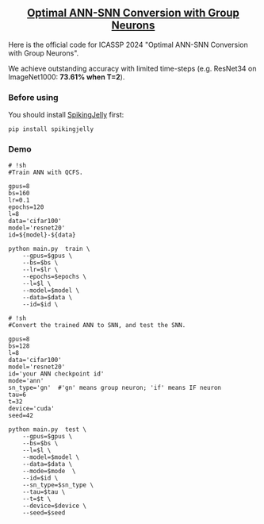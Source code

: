 <h2 align="center"> <a href="https://arxiv.org/pdf/TBD.pdf">Optimal ANN-SNN Conversion with Group Neurons</a></h2>
Here is the official code for ICASSP 2024 "Optimal ANN-SNN Conversion with Group Neurons".

We achieve outstanding accuracy with limited time-steps (e.g. ResNet34 on ImageNet1000: **73.61% when T=2**).

### Before using
You should install [SpikingJelly](https://github.com/fangwei123456/spikingjelly) first:
```
pip install spikingjelly
```

### Demo
```
# !sh
#Train ANN with QCFS.

gpus=8
bs=160
lr=0.1
epochs=120
l=8
data='cifar100'
model='resnet20'
id=${model}-${data}

python main.py  train \
    --gpus=$gpus \
    --bs=$bs \
    --lr=$lr \
    --epochs=$epochs \
    --l=$l \
    --model=$model \
    --data=$data \
    --id=$id \
```
```
# !sh
#Convert the trained ANN to SNN, and test the SNN.

gpus=8
bs=128
l=8
data='cifar100'
model='resnet20'
id='your ANN checkpoint id'
mode='ann'
sn_type='gn'  #'gn' means group neuron; 'if' means IF neuron
tau=6
t=32
device='cuda'
seed=42

python main.py  test \
    --gpus=$gpus \
    --bs=$bs \
    --l=$l \
    --model=$model \
    --data=$data \
    --mode=$mode  \
    --id=$id \
    --sn_type=$sn_type \
    --tau=$tau \
    --t=$t \
    --device=$device \
    --seed=$seed
```
